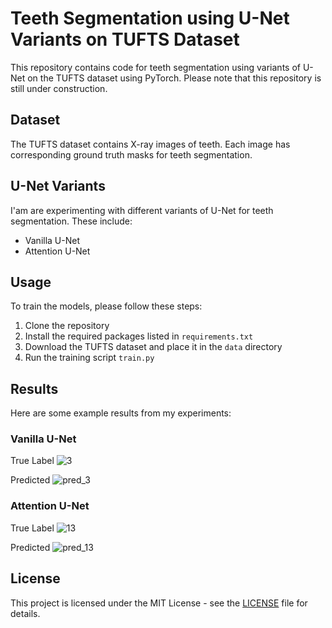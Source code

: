 # Teeth Segmentation using U-Net Variants on TUFTS Dataset

This repository contains code for teeth segmentation using variants of U-Net on the TUFTS dataset using PyTorch. Please note that this repository is still under construction.

## Dataset

The TUFTS dataset contains X-ray images of teeth. Each image has corresponding ground truth masks for teeth segmentation.

## U-Net Variants

I'am are experimenting with different variants of U-Net for teeth segmentation. These include:

- Vanilla U-Net
- Attention U-Net

## Usage

To train the models, please follow these steps:

1. Clone the repository
2. Install the required packages listed in `requirements.txt`
3. Download the TUFTS dataset and place it in the `data` directory
4. Run the training script `train.py`

## Results

Here are some example results from my experiments:

### Vanilla U-Net

True Label
![3](https://user-images.githubusercontent.com/96589883/233794612-661250f8-8134-4cdb-a801-b95be963296b.png)

Predicted
![pred_3](https://user-images.githubusercontent.com/96589883/233794620-01d93b38-4e1d-478e-9e4c-bb494843fec3.png)



### Attention U-Net

True Label
![13](https://user-images.githubusercontent.com/96589883/233794567-53ef5b3f-7541-4db8-88e3-b42dbafa075f.png)

Predicted
![pred_13](https://user-images.githubusercontent.com/96589883/233794577-afa22117-6013-491a-a1e6-57d55a47f0d3.png)




## License

This project is licensed under the MIT License - see the [LICENSE](LICENSE) file for details.
